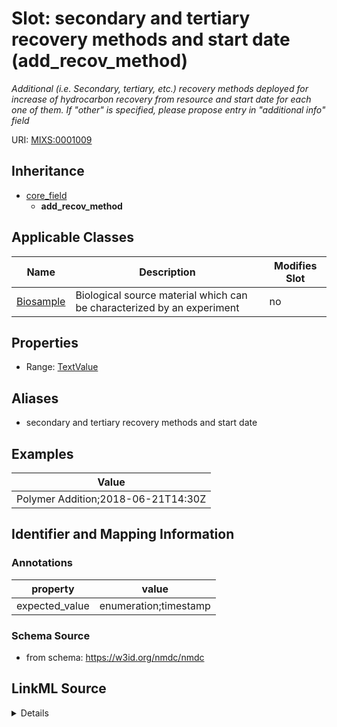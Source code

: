 # Slot: secondary and tertiary recovery methods and start date (add_recov_method)


_Additional (i.e. Secondary, tertiary, etc.) recovery methods deployed for increase of hydrocarbon recovery from resource and start date for each one of them. If "other" is specified, please propose entry in "additional info" field_



URI: [MIXS:0001009](https://w3id.org/mixs/0001009)




## Inheritance

* [core_field](core_field.md)
    * **add_recov_method**





## Applicable Classes

| Name | Description | Modifies Slot |
| --- | --- | --- |
[Biosample](Biosample.md) | Biological source material which can be characterized by an experiment |  no  |







## Properties

* Range: [TextValue](TextValue.md)



## Aliases


* secondary and tertiary recovery methods and start date




## Examples

| Value |
| --- |
| Polymer Addition;2018-06-21T14:30Z |

## Identifier and Mapping Information





### Annotations

| property | value |
| --- | --- |
| expected_value | enumeration;timestamp || occurrence | 1 |



### Schema Source


* from schema: https://w3id.org/nmdc/nmdc




## LinkML Source

<details>
```yaml
name: add_recov_method
annotations:
  expected_value:
    tag: expected_value
    value: enumeration;timestamp
  occurrence:
    tag: occurrence
    value: '1'
description: Additional (i.e. Secondary, tertiary, etc.) recovery methods deployed
  for increase of hydrocarbon recovery from resource and start date for each one of
  them. If "other" is specified, please propose entry in "additional info" field
title: secondary and tertiary recovery methods and start date
examples:
- value: Polymer Addition;2018-06-21T14:30Z
from_schema: https://w3id.org/nmdc/nmdc
aliases:
- secondary and tertiary recovery methods and start date
rank: 1000
is_a: core field
slot_uri: MIXS:0001009
multivalued: false
alias: add_recov_method
domain_of:
- Biosample
range: TextValue

```
</details>